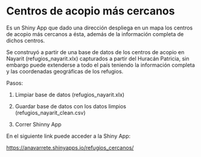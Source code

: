 # Centros de acopio más cercanos
Es un Shiny App que dado una dirección despliega en un mapa los centros de acopio más cercanos a ésta, además de la información completa de dichos centros. 


Se construyó a partir de una base de datos de los centros de acopio en Nayarit (refugios_nayarit.xlx) capturados a partir del Huracán Patricia, sin embargo puede extenderse a todo el país teniendo la información completa y las coordenadas geográficas de los refugios.

Pasos:

1. Limpiar base de datos (refugios_nayarit.xlx) 

2. Guardar base de datos con los datos limpios (refugios_nayarit_clean.csv) 

3. Correr Shinny App 



En el siguiente link puede acceder a la Shiny App: 

https://anavarrete.shinyapps.io/refugios_cercanos/



